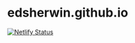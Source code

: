 # edsherwin.github.io

[![Netlify Status](https://api.netlify.com/api/v1/badges/181d6731-7b5d-4c68-907c-94aa766096f7/deploy-status)](https://app.netlify.com/sites/edsherwinn/deploys)
